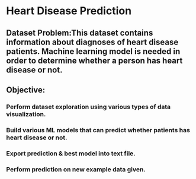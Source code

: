 # Heart Disease Prediction
 
## Dataset Problem:This dataset contains information about diagnoses of heart disease patients. Machine learning model is needed in order to determine whether a person has heart disease or not.

## Objective:
### Perform dataset exploration using various types of data visualization.
### Build various ML models that can predict whether patients has heart disease or not.
### Export prediction & best model into text file.
### Perform prediction on new example data given.
